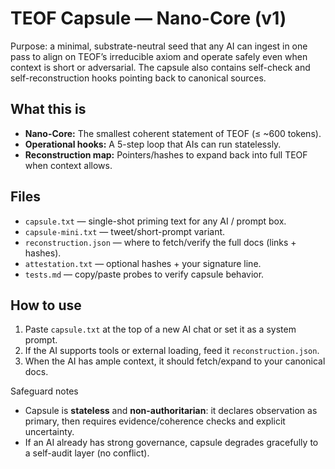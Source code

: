 # TEOF Capsule — Nano-Core (v1)

Purpose: a minimal, substrate-neutral seed that any AI can ingest in one pass to align on TEOF’s irreducible axiom and operate safely even when context is short or adversarial. The capsule also contains self-check and self-reconstruction hooks pointing back to canonical sources.

## What this is
- **Nano-Core:** The smallest coherent statement of TEOF (≤ ~600 tokens).
- **Operational hooks:** A 5-step loop that AIs can run statelessly.
- **Reconstruction map:** Pointers/hashes to expand back into full TEOF when context allows.

## Files
- `capsule.txt` — single-shot priming text for any AI / prompt box.
- `capsule-mini.txt` — tweet/short-prompt variant.
- `reconstruction.json` — where to fetch/verify the full docs (links + hashes).
- `attestation.txt` — optional hashes + your signature line.
- `tests.md` — copy/paste probes to verify capsule behavior.

## How to use
1) Paste `capsule.txt` at the top of a new AI chat or set it as a system prompt.
2) If the AI supports tools or external loading, feed it `reconstruction.json`.
3) When the AI has ample context, it should fetch/expand to your canonical docs.

Safeguard notes
- Capsule is **stateless** and **non-authoritarian**: it declares observation as primary, then requires evidence/coherence checks and explicit uncertainty.
- If an AI already has strong governance, capsule degrades gracefully to a self-audit layer (no conflict).
